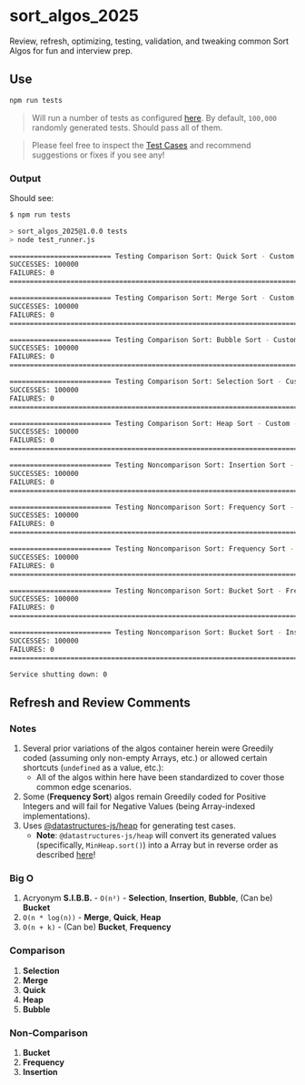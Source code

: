 # sort_algos_2025 

Review, refresh, optimizing, testing, validation, and tweaking common Sort Algos for fun and interview prep.

## Use

```bash
npm run tests
```

> Will run a number of tests as configured [here](./config.js). By default, `100,000` randomly generated tests. Should pass all of them.

> Please feel free to inspect the [Test Cases](./data/) and recommend suggestions or fixes if you see any!

### Output

Should see:

```bash
$ npm run tests

> sort_algos_2025@1.0.0 tests
> node test_runner.js

========================= Testing Comparison Sort: Quick Sort - Custom - O(n*log(n)) =========================
SUCCESSES: 100000
FAILURES: 0
==============================================================================================================

========================= Testing Comparison Sort: Merge Sort - Custom - O(n*log(n)) =========================
SUCCESSES: 100000
FAILURES: 0
==============================================================================================================

========================= Testing Comparison Sort: Bubble Sort - Custom - O(n²) =========================
SUCCESSES: 100000
FAILURES: 0
=========================================================================================================

========================= Testing Comparison Sort: Selection Sort - Custom - O(n²) =========================
SUCCESSES: 100000
FAILURES: 0
============================================================================================================

========================= Testing Comparison Sort: Heap Sort - Custom - O(n*log(n)) =========================
SUCCESSES: 100000
FAILURES: 0
=============================================================================================================

========================= Testing Noncomparison Sort: Insertion Sort - Custom - O(n²) =========================
SUCCESSES: 100000
FAILURES: 0
===============================================================================================================

========================= Testing Noncomparison Sort: Frequency Sort - Custom Array Based - O(n + k) =========================
SUCCESSES: 100000
FAILURES: 0
==============================================================================================================================

========================= Testing Noncomparison Sort: Frequency Sort - Custom Hash Map Based - O(n + k) =========================
SUCCESSES: 100000
FAILURES: 0
=================================================================================================================================

========================= Testing Noncomparison Sort: Bucket Sort - Frequency - Varies =========================
SUCCESSES: 100000
FAILURES: 0
================================================================================================================

========================= Testing Noncomparison Sort: Bucket Sort - Insertion - Varies =========================
SUCCESSES: 100000
FAILURES: 0
================================================================================================================

Service shutting down: 0
```

## Refresh and Review Comments

### Notes

1. Several prior variations of the algos container herein were Greedily coded (assuming only non-empty Arrays, etc.) or allowed certain shortcuts (`undefined` as a value, etc.):
   * All of the algos within here have been standardized to cover those common edge scenarios.
2. Some (**Frequency Sort**) algos remain Greedily coded for Positive Integers and will fail for Negative Values (being Array-indexed implementations).
3. Uses [@datastructures-js/heap](https://github.com/datastructures-js/heap) for generating test cases.
   * **Note**: `@datastructures-js/heap` will convert its generated values (specifically, `MinHeap.sort()`) into a Array but in reverse order as described [here](./data/heap_helper.js)!

### Big O

1. Acryonym **S.I.B.B.** - `O(n²)` - **Selection**, **Insertion**, **Bubble**, (Can be) **Bucket**
2. `O(n * log(n))` - **Merge**, **Quick**, **Heap**
3. `O(n + k)` - (Can be) **Bucket**, **Frequency**

### Comparison

1. **Selection**
2. **Merge**
3. **Quick**
4. **Heap**
5. **Bubble**

### Non-Comparison

1. **Bucket**
2. **Frequency**
3. **Insertion**